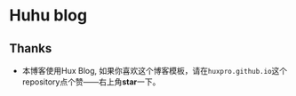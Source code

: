 # Huhu blog

## Thanks
* 本博客使用Hux Blog, 如果你喜欢这个博客模板，请在`huxpro.github.io`这个repository点个赞——右上角**star**一下。

